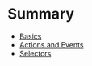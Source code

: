 # Summary

- [Basics](./basics.md)
- [Actions and Events](./actions_and_events.md)
- [Selectors](./selectors.md)
